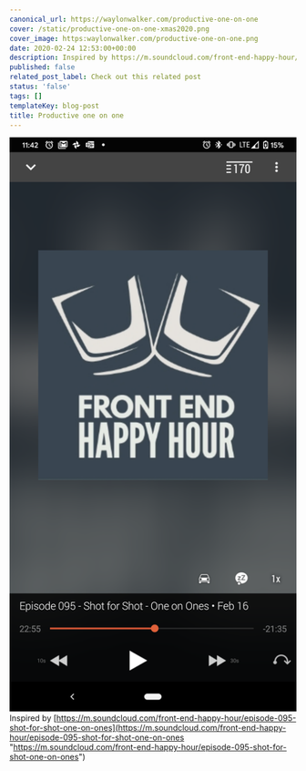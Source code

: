 ```yaml
---
canonical_url: https://waylonwalker.com/productive-one-on-one
cover: /static/productive-one-on-one-xmas2020.png
cover_image: https:waylonwalker.com/productive-one-on-one.png
date: 2020-02-24 12:53:00+00:00
description: Inspired by https://m.soundcloud.com/front-end-happy-hour/episode-095-shot-for-shot-one-on-ones
published: false
related_post_label: Check out this related post
status: 'false'
tags: []
templateKey: blog-post
title: Productive one on one
---
```


![](/static/Screenshot_20200221-114202.png)Inspired by [https://m.soundcloud.com/front-end-happy-hour/episode-095-shot-for-shot-one-on-ones](https://m.soundcloud.com/front-end-happy-hour/episode-095-shot-for-shot-one-on-ones "https://m.soundcloud.com/front-end-happy-hour/episode-095-shot-for-shot-one-on-ones")